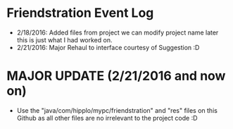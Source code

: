 # Friendstration Event Log

- 2/18/2016: Added files from project we can modify project name later this is just what I had worked on. 
- 2/21/2016: Major Rehaul to interface courtesy of Suggestion :D 

# MAJOR UPDATE (2/21/2016 and now on)
- Use the "java/com/hipplo/mypc/friendstration" and "res" files on this Github as all other files are no irrelevant to the project code :D 
